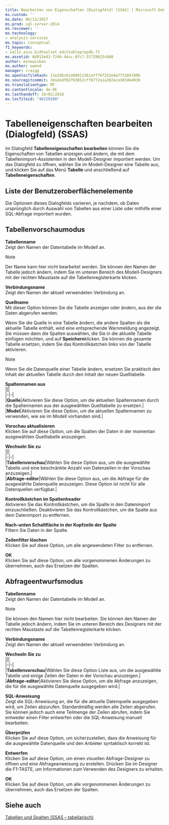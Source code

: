 ```yaml
---
title: Bearbeiten von Eigenschaften (Dialogfeld) (SSAS) | Microsoft-Dokumentation
ms.custom: ''
ms.date: 06/13/2017
ms.prod: sql-server-2014
ms.reviewer: ''
ms.technology:
- analysis-services
ms.topic: conceptual
f1_keywords:
- sql12.asvs.bidtoolset.edittablepropdb.f1
ms.assetid: 8d913e83-7246-44cc-8fc7-31729023c0d8
author: minewiskan
ms.author: owend
manager: craigg
ms.openlocfilehash: 11e2dbc6cdd0911361aff76f252e9a772104789b
ms.sourcegitcommit: 3da2edf82763852cff6772a1a282ace3034b4936
ms.translationtype: MT
ms.contentlocale: de-DE
ms.lasthandoff: 10/02/2018
ms.locfileid: "48229280"
---
```

# <a name="edit-table-properties-dialog-box-ssas"></a>Tabelleneigenschaften bearbeiten (Dialogfeld) (SSAS)
  Im Dialogfeld **Tabelleneigenschaften bearbeiten** können Sie die Eigenschaften von Tabellen anzeigen und ändern, die mit dem Tabellenimport-Assistenten in den Modell-Designer importiert werden. Um das Dialogfeld zu öffnen, wählen Sie im Modell-Designer eine Tabelle aus, und klicken Sie auf das Menü **Tabelle** und anschließend auf **Tabelleneigenschaften**.  
  
## <a name="uielement-list"></a>Liste der Benutzeroberflächenelemente  
 Die Optionen dieses Dialogfelds variieren, je nachdem, ob Daten ursprünglich durch Auswahl von Tabellen aus einer Liste oder mithilfe einer SQL-Abfrage importiert wurden.  
  
## <a name="table-preview-mode"></a>Tabellenvorschaumodus  
 **Tabellenname**  
 Zeigt den Namen der Datentabelle im Modell an.  
  
> [!NOTE]  
>  Der Name kann hier nicht bearbeitet werden. Sie können den Namen der Tabelle jedoch ändern, indem Sie im unteren Bereich des Modell-Designers mit der rechten Maustaste auf die Tabellenregisterkarte klicken.  
  
 **Verbindungsname**  
 Zeigt den Namen der aktuell verwendeten Verbindung an.  
  
 **Quellname**  
 Mit dieser Option können Sie die Tabelle anzeigen oder ändern, aus der die Daten abgerufen werden.  
  
 Wenn Sie die Quelle in eine Tabelle ändern, die andere Spalten als die aktuelle Tabelle enthält, wird eine entsprechende Warnmeldung angezeigt. Sie müssen dann die Spalten auswählen, die Sie in die aktuelle Tabelle einfügen möchten, und auf **Speichern**klicken. Sie können die gesamte Tabelle ersetzen, indem Sie das Kontrollkästchen links von der Tabelle aktivieren.  
  
> [!NOTE]  
>  Wenn Sie die Datenquelle einer Tabelle ändern, ersetzen Sie praktisch den Inhalt der aktuellen Tabelle durch den Inhalt der neuen Quelltabelle.  
  
 **Spaltennamen aus**  
 |||  
|-|-|  
|**Quelle**|Aktivieren Sie diese Option, um die aktuellen Spaltennamen durch die Spaltennamen aus der ausgewählten Quelltabelle zu ersetzen.|  
|**Model**|Aktivieren Sie diese Option, um die aktuellen Spaltennamen zu verwenden, wie sie im Modell vorhanden sind.|  
  
 **Vorschau aktualisieren**  
 Klicken Sie auf diese Option, um die Spalten der Daten in der momentan ausgewählten Quelltabelle anzuzeigen.  
  
 **Wechseln Sie zu**  
 |||  
|-|-|  
|**Tabellenvorschau**|Wählen Sie diese Option aus, um die ausgewählte Tabelle und eine beschränkte Anzahl von Datenzeilen in der Vorschau anzuzeigen.|  
|**Abfrage-editor**|Wählen Sie diese Option aus, um die Abfrage für die ausgewählte Datenquelle anzuzeigen. Diese Option ist nicht für alle Datenquellen verfügbar.|  
  
 **Kontrollkästchen im Spaltenheader**  
 Aktivieren Sie das Kontrollkästchen, um die Spalte in den Datenimport einzuschließen. Deaktivieren Sie das Kontrollkästchen, um die Spalte aus dem Datenimport zu entfernen.  
  
 **Nach-unten Schaltfläche in der Kopfzeile der Spalte**  
 Filtern Sie Daten in der Spalte.  
  
 **Zeilenfilter löschen**  
 Klicken Sie auf diese Option, um alle angewendeten Filter zu entfernen.  
  
 **OK**  
 Klicken Sie auf diese Option, um alle vorgenommenen Änderungen zu übernehmen, auch das Ersetzen der Spalten.  
  
## <a name="query-design-mode"></a>Abfrageentwurfsmodus  
 **Tabellenname**  
 Zeigt den Namen der Datentabelle im Modell an.  
  
> [!NOTE]  
>  Sie können den Namen hier nicht bearbeiten. Sie können den Namen der Tabelle jedoch ändern, indem Sie im unteren Bereich des Designers mit der rechten Maustaste auf die Tabellenregisterkarte klicken.  
  
 **Verbindungsname**  
 Zeigt den Namen der aktuell verwendeten Verbindung an.  
  
 **Wechseln Sie zu**  
 |||  
|-|-|  
|**Tabellenvorschau**|Wählen Sie diese Option Liste aus, um die ausgewählte Tabelle und einige Zeilen der Daten in der Vorschau anzuzeigen.|  
|**Abfrage-editor**|Aktivieren Sie diese Option, um die Abfrage anzuzeigen, die für die ausgewählte Datenquelle ausgegeben wird.|  
  
 **SQL-Anweisung**  
 Zeigt die SQL-Anweisung an, die für die aktuelle Datenquelle ausgegeben wird, um Zeilen abzurufen. Standardmäßig werden alle Zeilen abgerufen. Sie können jedoch auch eine Teilmenge der Zeilen abrufen, indem Sie entweder einen Filter entwerfen oder die SQL-Anweisung manuell bearbeiten.  
  
 **Überprüfen**  
 Klicken Sie auf diese Option, um sicherzustellen, dass die Anweisung für die ausgewählte Datenquelle und den Anbieter syntaktisch korrekt ist.  
  
 **Entwerfen**  
 Klicken Sie auf diese Option, um einen visuellen Abfrage-Designer zu öffnen und eine Abfrageanweisung zu erstellen. Drücken Sie im Designer die F1-TASTE, um Informationen zum Verwenden des Designers zu erhalten.  
  
 **OK**  
 Klicken Sie auf diese Option, um alle vorgenommenen Änderungen zu übernehmen, auch das Ersetzen der Spalten.  
  
## <a name="see-also"></a>Siehe auch  
 [Tabellen und Spalten &#40;SSAS – tabellarisch&#41;](tabular-models/tables-and-columns-ssas-tabular.md)  
  
  
